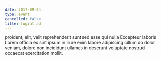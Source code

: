 ```yaml
---
date: 2017-09-24
type: event
cancelled: false
title: fugiat ad
---
```

proident, elit, velit reprehenderit sunt sed esse qui nulla Excepteur laboris Lorem officia ex sint ipsum in irure enim labore adipiscing cillum do dolor veniam, dolore non incididunt ullamco in deserunt voluptate nostrud occaecat exercitation mollit.